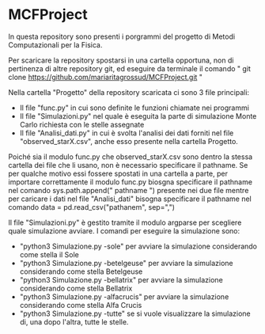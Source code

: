 # MCFProject
In questa repository sono presenti i porgrammi del progetto di Metodi Computazionali per la Fisica.

Per scaricare la repository spostarsi in una cartella opportuna, non di pertinenza di altre repository git, ed eseguire da terminale il comando " git clone https://github.com/mariaritagrossud/MCFProject.git "

Nella cartella "Progetto" della repository scaricata ci sono 3 file principali:
- Il file "func.py" in cui sono definite le funzioni chiamate nei programmi 
- Il file  "Simulazioni.py" nel quale è eseguita la parte di simulazione Monte Carlo richiesta con le stelle assegnate
- Il file "Analisi_dati.py" in cui è svolta l'analisi dei dati forniti nel file "observed_starX.csv", anche esso presente nella cartella Progetto.

Poiché sia il modulo func.py che observed_starX.csv sono dentro la stessa cartella dei file che li usano, non è necessario specificare il pathname. 
Se per qualche motivo essi fossere spostati in una cartella a parte, per importare correttamente il modulo func.py biosgna specificare il pathname nel comando sys.path.append(" pathname ") presente nei due file mentre per caricare i dati nel file "Analisi_dati" bisogna specificare il pathname nel comando data = pd.read_csv("pathanem", sep=",")

Il file "Simulazioni.py" è gestito  tramite il modulo argparse per scegliere quale simulazione avviare. I comandi per eseguire la simulazione sono:
- "python3 Simulazione.py -sole" per avviare la simulazione considerando come stella il Sole
- "python3 Simulazione.py -betelgeuse" per avviare la simulazione considerando come stella Betelgeuse
- "python3 Simulazione.py -bellatrix" per avviare la simulazione considerando come stella Bellatrix
- "python3 Simulazione.py -alfacrucis" per avviare la simulazione considerando come stella Alfa Crucis
- "python3 Simulazione.py -tutte" se si vuole visualizzare la simulazione di, una dopo l'altra, tutte le stelle.
